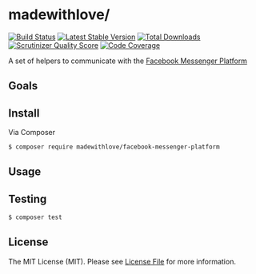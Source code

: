 # madewithlove/

[![Build Status](http://img.shields.io/travis/madewithlove/facebook-messenger-platform.svg?style=flat-square)](https://travis-ci.org/madewithlove/facebook-messenger-platform)
[![Latest Stable Version](http://img.shields.io/packagist/v/madewithlove/facebook-messenger-platform.svg?style=flat-square)](https://packagist.org/packages/madewithlove/facebook-messenger-platform)
[![Total Downloads](http://img.shields.io/packagist/dt/madewithlove/facebook-messenger-platform.svg?style=flat-square)](https://packagist.org/packages/madewithlove/facebook-messenger-platform)
[![Scrutinizer Quality Score](http://img.shields.io/scrutinizer/g/madewithlove/facebook-messenger-platform.svg?style=flat-square)](https://scrutinizer-ci.com/g/madewithlove/facebook-messenger-platform/)
[![Code Coverage](http://img.shields.io/scrutinizer/coverage/g/madewithlove/facebook-messenger-platform.svg?style=flat-square)](https://scrutinizer-ci.com/g/madewithlove/facebook-messenger-platform/)

A set of helpers to communicate with the [Facebook Messenger Platform](https://developers.facebook.com/docs/messenger-platform)

## Goals

## Install

Via Composer

``` bash
$ composer require madewithlove/facebook-messenger-platform
```

## Usage

## Testing

``` bash
$ composer test
```

## License

The MIT License (MIT). Please see [License File](LICENSE.md) for more information.
